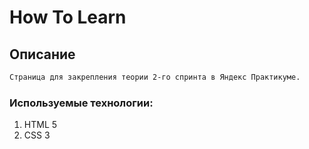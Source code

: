 # How To Learn

## Описание
```html
Страница для закрепления теории 2-го спринта в Яндекс Практикуме.
```

### Используемые технологии:

  1. HTML 5
  2. CSS 3
